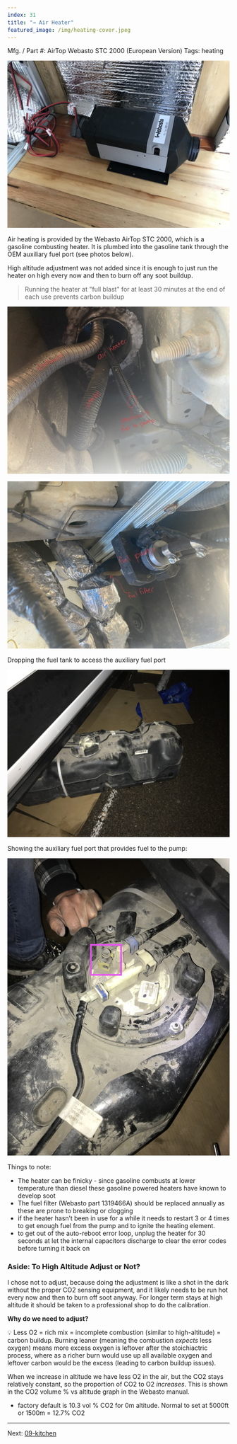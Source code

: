 ```yaml
---
index: 31
title: "→ Air Heater"
featured_image: /img/heating-cover.jpeg
---
```


Mfg. / Part #: AirTop Webasto STC 2000 (European Version)
Tags: heating

![heating-cover](img/heating-cover.jpeg)

Air heating is provided by the Webasto AirTop STC 2000, which is a gasoline combusting heater. It is plumbed into the gasoline tank through the OEM auxiliary fuel port (see photos below). 

High altitude adjustment was not added since it is enough to just run the heater on high every now and then to burn off any soot buildup. 

>  Running the heater at "full blast" for at least 30 minutes at the end of each use prevents carbon buildup

![heater-hole.jpeg](img/heater-hole.jpeg)

![heater-pump.jpeg](img/heater-pump.jpeg)

Dropping the fuel tank to access the auxiliary fuel port

![IMG_1669](img/IMG_1669.jpeg)

Showing the auxiliary fuel port that provides fuel to the pump:

![IMG_1671](img/IMG_1671.jpeg)


Things to note:
- The heater can be finicky - since gasoline combusts at lower temperature than diesel these gasoline powered heaters have known to develop soot 
- The fuel filter (Webasto part 1319466A) should be replaced annually as these are prone to breaking or clogging
- if the heater hasn’t been in use for a while it needs to restart 3 or 4 times to get enough fuel from the pump and to ignite the heating element.
- to get out of the auto-reboot error loop, unplug the heater for 30 seconds at let the internal capacitors discharge to clear the error codes before turning it back on

### Aside: To High Altitude Adjust or Not? 

I chose not to adjust, because doing the adjustment is like a shot in the dark without the proper CO2 sensing equipment, and it likely needs to be run hot every now and then to burn off soot anyway. For longer term stays at high altitude it should be taken to a professional shop to do the calibration. 

**Why do we need to adjust?** 

💡 Less O2 = rich mix = incomplete combustion (similar to high-altitude) = carbon buildup.
Burning leaner (meaning the combustion *expects* less oxygen) means more excess oxygen is leftover after the stoichiactric process, where as a richer burn would use up all available oxygen and leftover carbon would be the excess (leading to carbon buildup issues).

When we increase in altitude we have less O2 in the air, but the CO2 stays relatively constant, so the proportion of CO2 to O2 *increases*. This is shown in the CO2 volume % vs altitude graph in the Webasto manual.

- factory default is 10.3 vol % CO2 for 0m altitude. Normal to set at 5000ft or 1500m = 12.7% CO2

---

Next: [09-kitchen](09-kitchen.md)